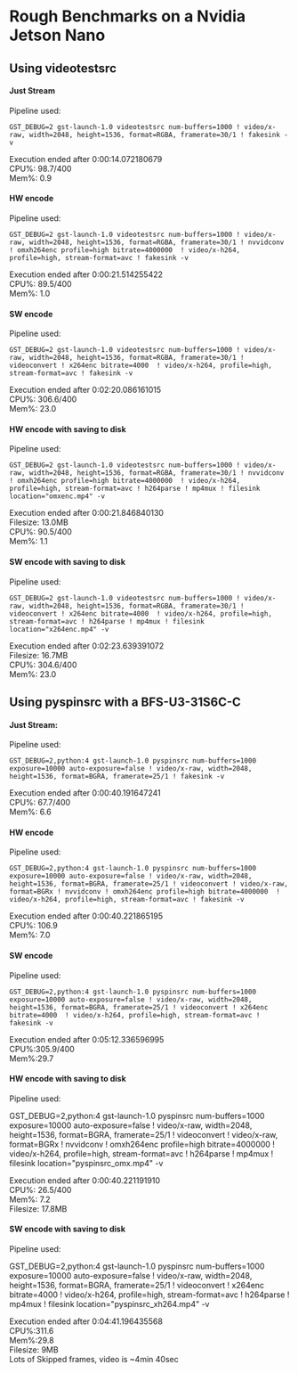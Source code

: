 # Rough Benchmarks on a Nvidia Jetson Nano

## Using videotestsrc

#### Just Stream
Pipeline used:

    GST_DEBUG=2 gst-launch-1.0 videotestsrc num-buffers=1000 ! video/x-raw, width=2048, height=1536, format=RGBA, framerate=30/1 ! fakesink -v

Execution ended after 0:00:14.072180679  
CPU%: 98.7/400  
Mem%: 0.9  

#### HW encode
Pipeline used:

    GST_DEBUG=2 gst-launch-1.0 videotestsrc num-buffers=1000 ! video/x-raw, width=2048, height=1536, format=RGBA, framerate=30/1 ! nvvidconv ! omxh264enc profile=high bitrate=4000000  ! video/x-h264, profile=high, stream-format=avc ! fakesink -v

Execution ended after 0:00:21.514255422  
CPU%: 89.5/400  
Mem%: 1.0  

#### SW encode
Pipeline used:

    GST_DEBUG=2 gst-launch-1.0 videotestsrc num-buffers=1000 ! video/x-raw, width=2048, height=1536, format=RGBA, framerate=30/1 ! videoconvert ! x264enc bitrate=4000  ! video/x-h264, profile=high, stream-format=avc ! fakesink -v

Execution ended after 0:02:20.086161015  
CPU%: 306.6/400  
Mem%: 23.0  

#### HW encode with saving to disk
Pipeline used:

    GST_DEBUG=2 gst-launch-1.0 videotestsrc num-buffers=1000 ! video/x-raw, width=2048, height=1536, format=RGBA, framerate=30/1 ! nvvidconv ! omxh264enc profile=high bitrate=4000000  ! video/x-h264, profile=high, stream-format=avc ! h264parse ! mp4mux ! filesink location="omxenc.mp4" -v
Execution ended after 0:00:21.846840130  
Filesize: 13.0MB  
CPU%: 90.5/400  
Mem%: 1.1  

#### SW encode with saving to disk
Pipeline used:

    GST_DEBUG=2 gst-launch-1.0 videotestsrc num-buffers=1000 ! video/x-raw, width=2048, height=1536, format=RGBA, framerate=30/1 ! videoconvert ! x264enc bitrate=4000  ! video/x-h264, profile=high, stream-format=avc ! h264parse ! mp4mux ! filesink location="x264enc.mp4" -v

Execution ended after 0:02:23.639391072  
Filesize: 16.7MB  
CPU%: 304.6/400  
Mem%: 23.0  

## Using pyspinsrc with a BFS-U3-31S6C-C

#### Just Stream:
Pipeline used:

    GST_DEBUG=2,python:4 gst-launch-1.0 pyspinsrc num-buffers=1000 exposure=10000 auto-exposure=false ! video/x-raw, width=2048, height=1536, format=BGRA, framerate=25/1 ! fakesink -v

Execution ended after 0:00:40.191647241  
CPU%: 67.7/400  
Mem%: 6.6  

#### HW encode
Pipeline used:

    GST_DEBUG=2,python:4 gst-launch-1.0 pyspinsrc num-buffers=1000 exposure=10000 auto-exposure=false ! video/x-raw, width=2048, height=1536, format=BGRA, framerate=25/1 ! videoconvert ! video/x-raw, format=BGRx ! nvvidconv ! omxh264enc profile=high bitrate=4000000  ! video/x-h264, profile=high, stream-format=avc ! fakesink -v

Execution ended after 0:00:40.221865195  
CPU%: 106.9  
Mem%: 7.0  

#### SW encode
Pipeline used:

    GST_DEBUG=2,python:4 gst-launch-1.0 pyspinsrc num-buffers=1000 exposure=10000 auto-exposure=false ! video/x-raw, width=2048, height=1536, format=BGRA, framerate=25/1 ! videoconvert ! x264enc bitrate=4000  ! video/x-h264, profile=high, stream-format=avc ! fakesink -v

Execution ended after 0:05:12.336596995  
CPU%:305.9/400  
Mem%:29.7  

#### HW encode with saving to disk
Pipeline used:

GST_DEBUG=2,python:4 gst-launch-1.0 pyspinsrc num-buffers=1000 exposure=10000 auto-exposure=false ! video/x-raw, width=2048, height=1536, format=BGRA, framerate=25/1 ! videoconvert ! video/x-raw, format=BGRx ! nvvidconv ! omxh264enc profile=high bitrate=4000000  ! video/x-h264, profile=high, stream-format=avc ! h264parse ! mp4mux ! filesink location="pyspinsrc_omx.mp4" -v

Execution ended after 0:00:40.221191910  
CPU%: 26.5/400  
Mem%: 7.2  
Filesize: 17.8MB  

#### SW encode with saving to disk
Pipeline used:

GST_DEBUG=2,python:4 gst-launch-1.0 pyspinsrc num-buffers=1000 exposure=10000 auto-exposure=false ! video/x-raw, width=2048, height=1536, format=BGRA, framerate=25/1 ! videoconvert ! x264enc bitrate=4000 ! video/x-h264, profile=high, stream-format=avc ! h264parse ! mp4mux ! filesink location="pyspinsrc_xh264.mp4" -v

Execution ended after 0:04:41.196435568  
CPU%:311.6  
Mem%:29.8   
Filesize: 9MB  
Lots of Skipped frames, video is ~4min 40sec  


